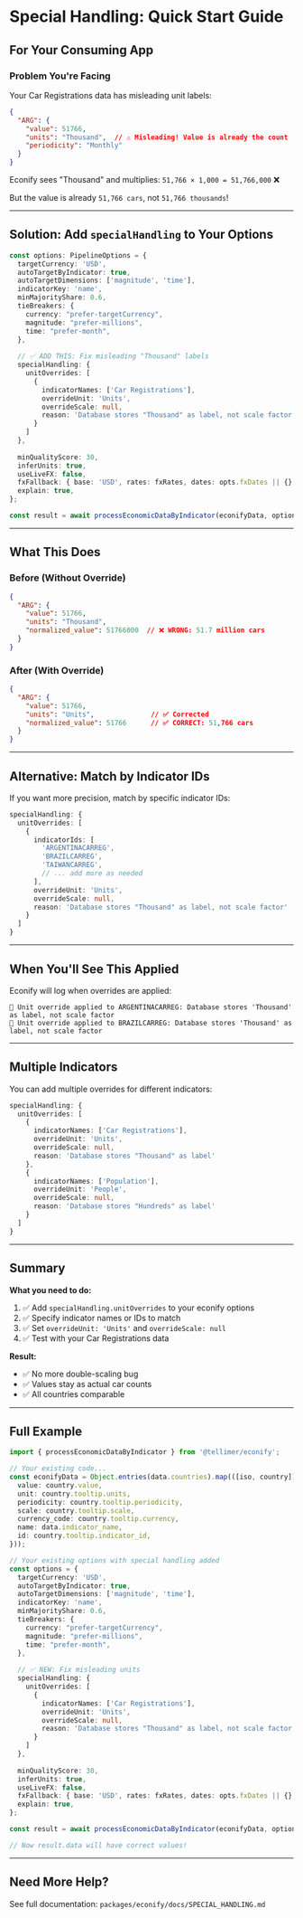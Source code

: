 # Special Handling: Quick Start Guide

## For Your Consuming App

### Problem You're Facing

Your Car Registrations data has misleading unit labels:

```json
{
  "ARG": {
    "value": 51766,
    "units": "Thousand",  // ⚠️ Misleading! Value is already the count
    "periodicity": "Monthly"
  }
}
```

Econify sees "Thousand" and multiplies: `51,766 × 1,000 = 51,766,000` ❌

But the value is already `51,766 cars`, not `51,766 thousands`!

---

## Solution: Add `specialHandling` to Your Options

```typescript
const options: PipelineOptions = {
  targetCurrency: 'USD',
  autoTargetByIndicator: true,
  autoTargetDimensions: ['magnitude', 'time'],
  indicatorKey: 'name',
  minMajorityShare: 0.6,
  tieBreakers: {
    currency: "prefer-targetCurrency",
    magnitude: "prefer-millions",
    time: "prefer-month",
  },
  
  // ✅ ADD THIS: Fix misleading "Thousand" labels
  specialHandling: {
    unitOverrides: [
      {
        indicatorNames: ['Car Registrations'],
        overrideUnit: 'Units',
        overrideScale: null,
        reason: 'Database stores "Thousand" as label, not scale factor'
      }
    ]
  },
  
  minQualityScore: 30,
  inferUnits: true,
  useLiveFX: false,
  fxFallback: { base: 'USD', rates: fxRates, dates: opts.fxDates || {} },
  explain: true,
};

const result = await processEconomicDataByIndicator(econifyData, options);
```

---

## What This Does

### Before (Without Override)
```json
{
  "ARG": {
    "value": 51766,
    "units": "Thousand",
    "normalized_value": 51766000  // ❌ WRONG: 51.7 million cars
  }
}
```

### After (With Override)
```json
{
  "ARG": {
    "value": 51766,
    "units": "Units",              // ✅ Corrected
    "normalized_value": 51766      // ✅ CORRECT: 51,766 cars
  }
}
```

---

## Alternative: Match by Indicator IDs

If you want more precision, match by specific indicator IDs:

```typescript
specialHandling: {
  unitOverrides: [
    {
      indicatorIds: [
        'ARGENTINACARREG',
        'BRAZILCARREG',
        'TAIWANCARREG',
        // ... add more as needed
      ],
      overrideUnit: 'Units',
      overrideScale: null,
      reason: 'Database stores "Thousand" as label, not scale factor'
    }
  ]
}
```

---

## When You'll See This Applied

Econify will log when overrides are applied:

```
🔧 Unit override applied to ARGENTINACARREG: Database stores 'Thousand' as label, not scale factor
🔧 Unit override applied to BRAZILCARREG: Database stores 'Thousand' as label, not scale factor
```

---

## Multiple Indicators

You can add multiple overrides for different indicators:

```typescript
specialHandling: {
  unitOverrides: [
    {
      indicatorNames: ['Car Registrations'],
      overrideUnit: 'Units',
      overrideScale: null,
      reason: 'Database stores "Thousand" as label'
    },
    {
      indicatorNames: ['Population'],
      overrideUnit: 'People',
      overrideScale: null,
      reason: 'Database stores "Hundreds" as label'
    }
  ]
}
```

---

## Summary

**What you need to do:**

1. ✅ Add `specialHandling.unitOverrides` to your econify options
2. ✅ Specify indicator names or IDs to match
3. ✅ Set `overrideUnit: 'Units'` and `overrideScale: null`
4. ✅ Test with your Car Registrations data

**Result:**
- ✅ No more double-scaling bug
- ✅ Values stay as actual car counts
- ✅ All countries comparable

---

## Full Example

```typescript
import { processEconomicDataByIndicator } from '@tellimer/econify';

// Your existing code...
const econifyData = Object.entries(data.countries).map(([iso, country]) => ({
  value: country.value,
  unit: country.tooltip.units,
  periodicity: country.tooltip.periodicity,
  scale: country.tooltip.scale,
  currency_code: country.tooltip.currency,
  name: data.indicator_name,
  id: country.tooltip.indicator_id,
}));

// Your existing options with special handling added
const options = {
  targetCurrency: 'USD',
  autoTargetByIndicator: true,
  autoTargetDimensions: ['magnitude', 'time'],
  indicatorKey: 'name',
  minMajorityShare: 0.6,
  tieBreakers: {
    currency: "prefer-targetCurrency",
    magnitude: "prefer-millions",
    time: "prefer-month",
  },
  
  // ✅ NEW: Fix misleading units
  specialHandling: {
    unitOverrides: [
      {
        indicatorNames: ['Car Registrations'],
        overrideUnit: 'Units',
        overrideScale: null,
        reason: 'Database stores "Thousand" as label, not scale factor'
      }
    ]
  },
  
  minQualityScore: 30,
  inferUnits: true,
  useLiveFX: false,
  fxFallback: { base: 'USD', rates: fxRates, dates: opts.fxDates || {} },
  explain: true,
};

const result = await processEconomicDataByIndicator(econifyData, options);

// Now result.data will have correct values!
```

---

## Need More Help?

See full documentation: `packages/econify/docs/SPECIAL_HANDLING.md`

